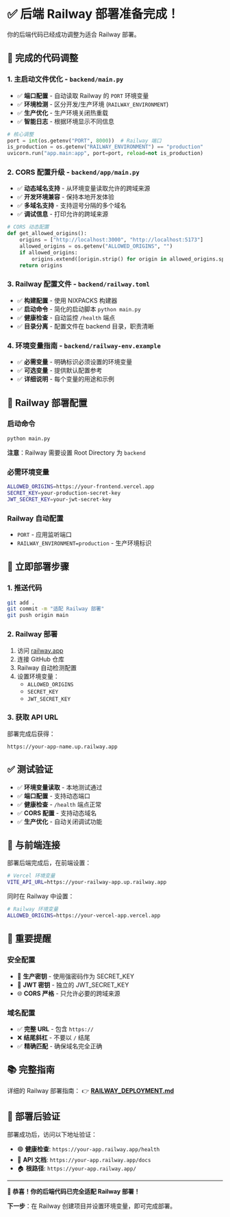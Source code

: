 # ✅ 后端 Railway 部署准备完成！

你的后端代码已经成功调整为适合 Railway 部署。

## 🔧 **完成的代码调整**

### 1. **主启动文件优化** - `backend/main.py`
- ✅ **端口配置** - 自动读取 Railway 的 `PORT` 环境变量
- ✅ **环境检测** - 区分开发/生产环境 (`RAILWAY_ENVIRONMENT`)
- ✅ **生产优化** - 生产环境关闭热重载
- ✅ **智能日志** - 根据环境显示不同信息

```python
# 核心调整
port = int(os.getenv("PORT", 8000))  # Railway 端口
is_production = os.getenv("RAILWAY_ENVIRONMENT") == "production"
uvicorn.run("app.main:app", port=port, reload=not is_production)
```

### 2. **CORS 配置升级** - `backend/app/main.py`
- ✅ **动态域名支持** - 从环境变量读取允许的跨域来源
- ✅ **开发环境兼容** - 保持本地开发体验
- ✅ **多域名支持** - 支持逗号分隔的多个域名
- ✅ **调试信息** - 打印允许的跨域来源

```python
# CORS 动态配置
def get_allowed_origins():
    origins = ["http://localhost:3000", "http://localhost:5173"]
    allowed_origins = os.getenv("ALLOWED_ORIGINS", "")
    if allowed_origins:
        origins.extend([origin.strip() for origin in allowed_origins.split(",")])
    return origins
```

### 3. **Railway 配置文件** - `backend/railway.toml`
- ✅ **构建配置** - 使用 NIXPACKS 构建器
- ✅ **启动命令** - 简化的启动脚本 `python main.py`
- ✅ **健康检查** - 自动监控 `/health` 端点
- ✅ **目录分离** - 配置文件在 backend 目录，职责清晰

### 4. **环境变量指南** - `backend/railway-env.example`
- ✅ **必需变量** - 明确标识必须设置的环境变量
- ✅ **可选变量** - 提供默认配置参考
- ✅ **详细说明** - 每个变量的用途和示例

## 🚀 **Railway 部署配置**

### **启动命令**
```bash
python main.py
```
**注意**：Railway 需要设置 Root Directory 为 `backend`

### **必需环境变量**
```bash
ALLOWED_ORIGINS=https://your-frontend.vercel.app
SECRET_KEY=your-production-secret-key
JWT_SECRET_KEY=your-jwt-secret-key
```

### **Railway 自动配置**
- `PORT` - 应用监听端口
- `RAILWAY_ENVIRONMENT=production` - 生产环境标识

## 🎯 **立即部署步骤**

### **1. 推送代码**
```bash
git add .
git commit -m "适配 Railway 部署"
git push origin main
```

### **2. Railway 部署**
1. 访问 [railway.app](https://railway.app)
2. 连接 GitHub 仓库
3. Railway 自动检测配置
4. 设置环境变量：
   - `ALLOWED_ORIGINS`
   - `SECRET_KEY`
   - `JWT_SECRET_KEY`

### **3. 获取 API URL**
部署完成后获得：
```
https://your-app-name.up.railway.app
```

## ✅ **测试验证**

- ✅ **环境变量读取** - 本地测试通过
- ✅ **端口配置** - 支持动态端口
- ✅ **健康检查** - `/health` 端点正常
- ✅ **CORS 配置** - 支持动态域名
- ✅ **生产优化** - 自动关闭调试功能

## 🔗 **与前端连接**

部署后端完成后，在前端设置：
```bash
# Vercel 环境变量
VITE_API_URL=https://your-railway-app.up.railway.app
```

同时在 Railway 中设置：
```bash
# Railway 环境变量
ALLOWED_ORIGINS=https://your-vercel-app.vercel.app
```

## 🚨 **重要提醒**

### **安全配置**
- 🔐 **生产密钥** - 使用强密码作为 SECRET_KEY
- 🔐 **JWT 密钥** - 独立的 JWT_SECRET_KEY
- 🌐 **CORS 严格** - 只允许必要的跨域来源

### **域名配置**
- ✅ **完整 URL** - 包含 `https://`
- ❌ **结尾斜杠** - 不要以 `/` 结尾
- ✅ **精确匹配** - 确保域名完全正确

## 📚 **完整指南**

详细的 Railway 部署指南：
👉 **[RAILWAY_DEPLOYMENT.md](./RAILWAY_DEPLOYMENT.md)**

## 🎉 **部署后验证**

部署成功后，访问以下地址验证：
- 🟢 **健康检查**: `https://your-app.railway.app/health`
- 📖 **API 文档**: `https://your-app.railway.app/docs`
- 🏠 **根路径**: `https://your-app.railway.app/`

---

**🎊 恭喜！你的后端代码已完全适配 Railway 部署！**

**下一步**：在 Railway 创建项目并设置环境变量，即可完成部署。 
